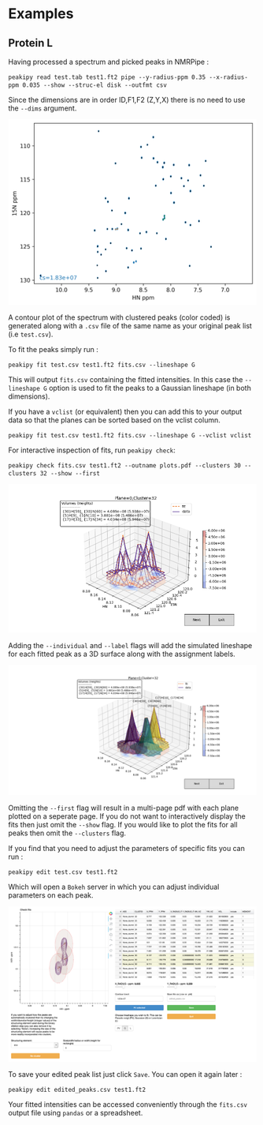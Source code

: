 Examples
========

Protein L
---------

Having processed a spectrum and picked peaks in NMRPipe :

    peakipy read test.tab test1.ft2 pipe --y-radius-ppm 0.35 --x-radius-ppm 0.035 --show --struc-el disk --outfmt csv

Since the dimensions are in order ID,F1,F2 (Z,Y,X) there is no need to use the
`--dims` argument.

![image](static/clusters_proteinL.png)

A contour plot of the spectrum with clustered peaks (color coded) is generated along with a `.csv` file of the
same name as your original peak list (i.e `test.csv`).

To fit the peaks simply run :

    peakipy fit test.csv test1.ft2 fits.csv --lineshape G

This will output `fits.csv` containing the fitted intensities. In this case
the `--lineshape G` option is used to fit the peaks to a Gaussian lineshape (in both dimensions).

If you have a `vclist` (or equivalent) then you can add this to your output data so that the planes can be sorted based on the vclist column.
    
    peakipy fit test.csv test1.ft2 fits.csv --lineshape G --vclist vclist
    
For interactive inspection of fits, run `peakipy check`:

    peakipy check fits.csv test1.ft2 --outname plots.pdf --clusters 30 --clusters 32 --show --first

![image](./static/cluster32_3D.png)

Adding the `--individual` and `--label` flags will add the simulated lineshape for each fitted peak as a 3D surface along with the assignment labels.

![image](./static/cluster32_3D_indi.png)

Omitting the `--first` flag will result in a multi-page pdf with each plane plotted on a seperate page.
If you do not want to interactively display the fits then just omit the `--show` flag.
If you would like to plot the fits for all peaks then omit the `--clusters` flag.

If you find that you need to adjust the parameters of specific fits you can run :

    peakipy edit test.csv test1.ft2 

Which will open a `Bokeh` server in which you can adjust individual
parameters on each peak.

![image](./static/bokeh2.png)

To save your edited peak list just click `Save`. You can open it again
later :

    peakipy edit edited_peaks.csv test1.ft2 

Your fitted intensities can be accessed conveniently through the
`fits.csv` output file using `pandas` or a spreadsheet.
